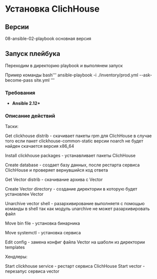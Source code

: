 # Установка ClichHouse 

## Версии

08-ansible-02-playbook основная версия

## Запуск плейбука

Переходим в директорию playbook 
и выполянем запуск

Пример команды 
bash'''
ansible-playbook -i ./inventory/prod.yml --ask-become-pass  site.yml
'''

### Требования

- **Ansible 2.12+**

### Описание действий

Таски:

Get clickhouse distrib - скачивает пакеты rpm для ClichHouse
в случае того если пакет clickhouse-common-static версии noarch не будет найден
скачается версия x86_64  

Install clickhouse packages - устанавливает пакеты ClichHouse

Create database - создает базу данных, после рестарта сервиса ClichHouse
и проверяет вернувшийся код ответа 

Get Vector distrib - скачивание архива с Vector

Create Vector directory - создание директории в которую будет установлен Vector

Unarchive vector shell - разархивирование выполняетя с помощью команды в shell 
так как модуль unarchive не может разархивировать файл

Move bin file - установка бинарника

Move systemctl - установка сервиса

Edit config - замена конфиг файла Vector 
на шаболн из директории templates

Хендлеры:

Start clickhouse service - рестарт сервиса ClichHouse
Start vector - перезапус сервиса vector 